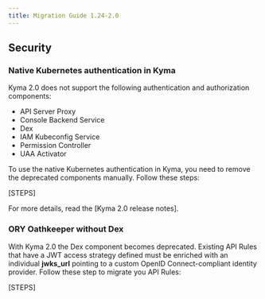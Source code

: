 ```yaml
---
title: Migration Guide 1.24-2.0
---
```


## Security

### Native Kubernetes authentication in Kyma

Kyma 2.0 does not support the following authentication and authorization components:

- API Server Proxy
- Console Backend Service
- Dex
- IAM Kubeconfig Service
- Permission Controller
- UAA Activator

To use the native Kubernetes authentication in Kyma, you need to remove the deprecated components manually. Follow these steps:

[STEPS]

For more details, read the [Kyma 2.0 release notes].

### ORY Oathkeeper without Dex

With Kyma 2.0 the Dex component becomes deprecated. Existing API Rules that have a JWT access strategy defined must be enriched with an individual **jwks_url** pointing to a custom OpenID Connect-compliant identity provider. Follow these step to migrate you API Rules:

[STEPS]
